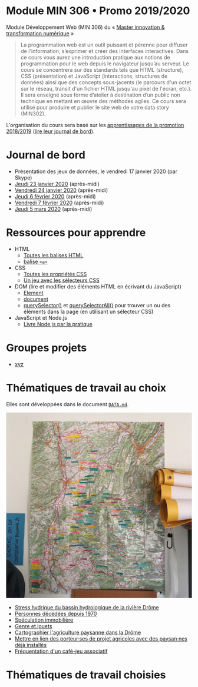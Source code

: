 # Module MIN 306 • Promo 2019/2020

Module Développement Web (MIN 306) du « [Master innovation &amp; transformation numérique](https://www.sciencespo.fr/ecole-management-innovation/fr/formations/innovation-transformation-numerique.html) »

> La programmation web est un outil puissant et pérenne pour diffuser de l'information, s’exprimer et créer des interfaces interactives.
> Dans ce cours vous aurez une introduction pratique aux notions de programmation pour le web depuis le navigateur jusqu’au serveur.
> Le cours se concentrera sur des standards tels que HTML (structure), CSS (présentation) et JavaScript (interactions, structures de données) ainsi que des concepts sous-jacents (le parcours d'un octet sur le réseau, transit d'un fichier HTML jusqu'au pixel de l'écran, etc.).
> Il sera enseigné sous forme d’atelier à destination d’un public non technique en mettant en œuvre des méthodes agiles.
> Ce cours sera utilisé pour produire et publier le site web de votre data story (MIN302).

L'organisation du cours sera basé sur les [apprentissages de la promotion 2018/2019](https://github.com/oncletom/m2-min-2018) ([lire leur journal de bord](https://github.com/oncletom/m2-min-2018/blob/master/JOURNAL.md#jeudi-29-novembre)).

# Journal de bord

- Présentation des jeux de données, le vendredi 17 janvier 2020 (par Skype)
- [Jeudi 23 janvier 2020](JOURNAL.md#jeudi-23-janvier-2020) (après-midi)
- [Vendredi 24 janvier 2020](JOURNAL.md#vendredi-24-janvier-2020) (après-midi)
- [Jeudi 6 février 2020](JOURNAL.md#jeudi-6-février-2020) (après-midi)
- [Vendredi 7 février 2020](JOURNAL.md#vendredi-7-février-2020) (après-midi)
- [Jeudi 5 mars 2020](JOURNAL.md#jeudi-5-mars-2020) (après-midi)

# Ressources pour apprendre

- HTML
  - [Toutes les balises HTML](https://developer.mozilla.org/en-US/docs/Web/HTML/Element)
  - [balise `<a>`](https://developer.mozilla.org/en-US/docs/Web/HTML/Element/a)
- CSS
  - [Toutes les propriétés CSS](https://developer.mozilla.org/en-US/docs/Web/CSS/Reference)
  - [Un jeu avec les sélecteurs CSS](https://flukeout.github.io/)
- DOM (lire et modifier des éléments HTML en écrivant du JavaScript)
  - [Element](https://developer.mozilla.org/en-US/docs/Web/API/Element)
  - [document](https://developer.mozilla.org/en-US/docs/Web/API/Document)
  - [querySelector()](https://developer.mozilla.org/en-US/docs/Web/API/Document/querySelector) et [querySelectorAll()](https://developer.mozilla.org/en-US/docs/Web/API/Document/querySelectorAll) pour trouver un ou des éléments dans la page (en utilisant un sélecteur CSS)
- JavaScript et Node.js
  - [Livre Node.js par la pratique](https://oncletom.io/node.js/#chapitres)
  
# Groupes projets

- [xyz](https://xyz.glitch.me)


# Thématiques de travail au choix

Elles sont développées dans le document [`DATA.md`](DATA.md).

![](carte-drome-conf26.jpg)

- [Stress hydrique du bassin hydrologique de la rivière Drôme](DATA.md#stress-hydrique-du-bassin-hydrologique-de-la-rivière-drôme)
- [Personnes décédées depuis 1970](DATA.md#personnes-décédées-depuis-1970)
- [Spéculation immobilière](DATA.md#spéculation-immobilière)
- [Genre et jouets](DATA.md#genre-et-jouets)
- [Cartographier l'agriculture paysanne dans la Drôme](DATA.md#cartographier-lagriculture-paysanne-dans-la-drôme)
- [Mettre en lien des porteur·ses de projet agricoles avec des paysan·nes déjà installés](DATA.md#mettre-en-lien-des-porteurses-de-projet-agricoles-avec-des-paysannes-déjà-installés)
- [Fréquentation d'un café-jeu associatif](DATA.md#fréquentation-dun-café-jeu-associatif)

# Thématiques de travail choisies


